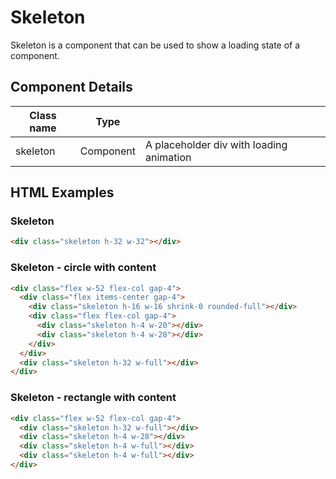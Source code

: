 # Skeleton

Skeleton is a component that can be used to show a loading state of a component.

## Component Details

| Class name | Type |  |
| --- | --- | --- |
| skeleton | Component | A placeholder div with loading animation |

## HTML Examples

### Skeleton

```html
<div class="skeleton h-32 w-32"></div>
```

### Skeleton - circle with content

```html
<div class="flex w-52 flex-col gap-4">
  <div class="flex items-center gap-4">
    <div class="skeleton h-16 w-16 shrink-0 rounded-full"></div>
    <div class="flex flex-col gap-4">
      <div class="skeleton h-4 w-20"></div>
      <div class="skeleton h-4 w-28"></div>
    </div>
  </div>
  <div class="skeleton h-32 w-full"></div>
</div>
```

### Skeleton - rectangle with content

```html
<div class="flex w-52 flex-col gap-4">
  <div class="skeleton h-32 w-full"></div>
  <div class="skeleton h-4 w-28"></div>
  <div class="skeleton h-4 w-full"></div>
  <div class="skeleton h-4 w-full"></div>
</div>
```


